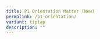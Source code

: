 ```yaml
---
title: P1 Orientation Matter (New)
permalink: /p1-orientation/
variant: tiptap
description: ""
---
```

